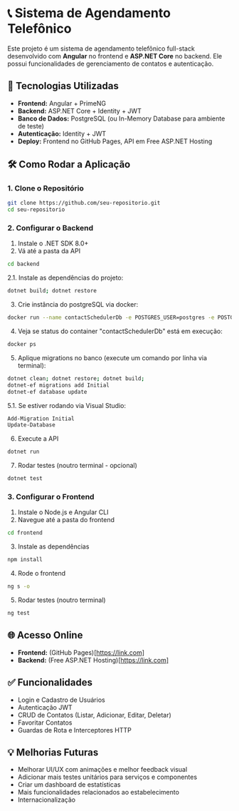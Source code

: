 # 📞 Sistema de Agendamento Telefônico

Este projeto é um sistema de agendamento telefônico full-stack desenvolvido com **Angular** no frontend e **ASP.NET Core** no backend. Ele possui funcionalidades de gerenciamento de contatos e autenticação.

## 🚀 Tecnologias Utilizadas

- **Frontend:** Angular + PrimeNG
- **Backend:** ASP.NET Core + Identity + JWT
- **Banco de Dados:** PostgreSQL (ou In-Memory Database para ambiente de teste)
- **Autenticação:** Identity + JWT
- **Deploy:** Frontend no GitHub Pages, API em Free ASP.NET Hosting

## 🛠️ Como Rodar a Aplicação

### 1. Clone o Repositório

```sh
git clone https://github.com/seu-repositorio.git
cd seu-repositorio
```

### 2. Configurar o Backend

1. Instale o .NET SDK 8.0+
2. Vá até a pasta da API

```sh
cd backend
```

2.1. Instale as dependências do projeto:

```sh
dotnet build; dotnet restore
```

3. Crie instância do postgreSQL via docker:

```sh
docker run --name contactSchedulerDb -e POSTGRES_USER=postgres -e POSTGRES_PASSWORD=postgres -e POSTGRES_DB=contactSchedulerDb -p 5432:5432 -d postgres:17.2-alpine3.21
```

4. Veja se status do container "contactSchedulerDb" está em execução:

```sh
docker ps
```

5. Aplique migrations no banco (execute um comando por linha via terminal):

```sh
dotnet clean; dotnet restore; dotnet build;
dotnet-ef migrations add Initial
dotnet-ef database update
```

5.1. Se estiver rodando via Visual Studio:

```sh
Add-Migration Initial
Update-Database
```

6. Execute a API

```sh
dotnet run
```

7. Rodar testes (noutro terminal - opcional)

```sh
dotnet test
```

### 3. Configurar o Frontend

1. Instale o Node.js e Angular CLI
2. Navegue até a pasta do frontend

```sh
cd frontend
```

3. Instale as dependências

```sh
npm install
```

4. Rode o frontend

```sh
ng s -o
```

5. Rodar testes (noutro terminal)

```sh
ng test
```

## 🌐 Acesso Online

- **Frontend:** (GitHub Pages)[https://link.com]
- **Backend:** (Free ASP.NET Hosting)[https://link.com]

## ✅ Funcionalidades

- Login e Cadastro de Usuários
- Autenticação JWT
- CRUD de Contatos (Listar, Adicionar, Editar, Deletar)
- Favoritar Contatos
- Guardas de Rota e Interceptores HTTP

## 💡 Melhorias Futuras

- Melhorar UI/UX com animações e melhor feedback visual
- Adicionar mais testes unitários para serviços e componentes
- Criar um dashboard de estatísticas
- Mais funcionalidades relacionados ao estabelecimento
- Internacionalização

